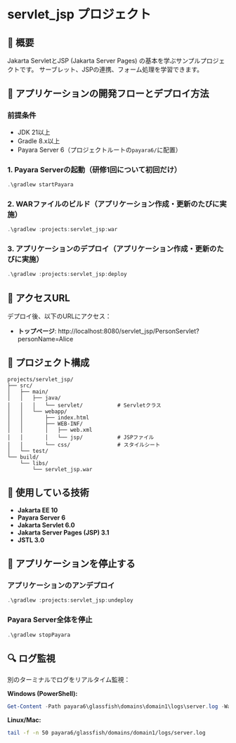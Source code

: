 ﻿# servlet_jsp プロジェクト

## 📖 概要

Jakarta ServletとJSP (Jakarta Server Pages) の基本を学ぶサンプルプロジェクトです。
サーブレット、JSPの連携、フォーム処理を学習できます。

## 🚀 アプリケーションの開発フローとデプロイ方法

### 前提条件

- JDK 21以上
- Gradle 8.x以上
- Payara Server 6（プロジェクトルートの`payara6/`に配置）

### 1. Payara Serverの起動（研修1回について初回だけ）

```powershell
.\gradlew startPayara
```

### 2. WARファイルのビルド（アプリケーション作成・更新のたびに実施）

```powershell
.\gradlew :projects:servlet_jsp:war
```

### 3. アプリケーションのデプロイ（アプリケーション作成・更新のたびに実施）

```powershell
.\gradlew :projects:servlet_jsp:deploy
```

## 📍 アクセスURL

デプロイ後、以下のURLにアクセス：

- **トップページ**: http://localhost:8080/servlet_jsp/PersonServlet?personName=Alice

## 🎯 プロジェクト構成

```
projects/servlet_jsp/
├── src/
│   ├── main/
│   │   ├── java/
│   │   │   └── servlet/           # Servletクラス
│   │   └── webapp/
│   │       ├── index.html
│   │       ├── WEB-INF/
│   │       │   ├── web.xml
│   │       │   └── jsp/           # JSPファイル
│   │       └── css/               # スタイルシート
│   └── test/
└── build/
    └── libs/
        └── servlet_jsp.war
```

## 🔧 使用している技術

- **Jakarta EE 10**
- **Payara Server 6**
- **Jakarta Servlet 6.0**
- **Jakarta Server Pages (JSP) 3.1**
- **JSTL 3.0**

## 🛑 アプリケーションを停止する

### アプリケーションのアンデプロイ

```powershell
.\gradlew :projects:servlet_jsp:undeploy
```

### Payara Server全体を停止

```powershell
.\gradlew stopPayara
```

## 🔍 ログ監視

別のターミナルでログをリアルタイム監視：

**Windows (PowerShell):**
```powershell
Get-Content -Path payara6\glassfish\domains\domain1\logs\server.log -Wait -Tail 50 -Encoding UTF8
```

**Linux/Mac:**
```bash
tail -f -n 50 payara6/glassfish/domains/domain1/logs/server.log
```
